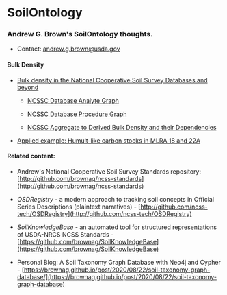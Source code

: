 # SoilOntology

### Andrew G. Brown's SoilOntology thoughts.

 - Contact: andrew.g.brown@usda.gov

#### Bulk Density

 - [Bulk density in the National Cooperative Soil Survey Databases and beyond](https://brownag.github.io/SoilOntology/bulk_density_ncss.html)

   - [NCSSC Database Analyte Graph](https://brownag.github.io/SoilOntology/ncss_analyte_graph.html)
 
   - [NCSSC Database Procedure Graph](https://brownag.github.io/SoilOntology/ncss_procedure_graph.html)
 
   - [NCSSC Aggregate to Derived Bulk Density and their Dependencies](https://brownag.github.io/SoilOntology/ncss_bulk_density_derived_graph.html)


 - [Applied example: Humult-like carbon stocks in MLRA 18 and 22A](https://brownag.github.io/SoilOntology/humults.html)

#### Related content:

 - Andrew's National Cooperative Soil Survey Standards repository: [http://github.com/brownag/ncss-standards](http://github.com/brownag/ncss-standards)
 
 - _OSDRegistry_ - a modern approach to tracking soil concepts in Official Series Descriptions (plaintext narratives) -  [http://github.com/ncss-tech/OSDRegistry](http://github.com/ncss-tech/OSDRegistry)
 
 - _SoilKnowledgeBase_ - an automated tool for structured representations of USDA-NRCS NCSS Standards -  [https://github.com/brownag/SoilKnowledgeBase](https://github.com/brownag/SoilKnowledgeBase)
 
 - Personal Blog: A Soil Taxonomy Graph Database with Neo4j and Cypher - [https://brownag.github.io/post/2020/08/22/soil-taxonomy-graph-database/](https://brownag.github.io/post/2020/08/22/soil-taxonomy-graph-database)
